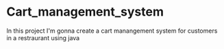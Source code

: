 # Cart_management_system
 In this project I'm gonna create a cart manangement system for customers in a restraurant using java

